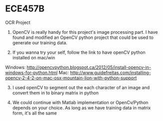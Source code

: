 ECE457B
======

OCR Project

1. OpenCV is really handy for this project's image processing part.
   I have found and modified an OpenCV python project that could be used to generate 
   our training data.
   

2. If you wanna try your self, follow the link to have openCV python installed on mac/win

Windows: http://opencvpython.blogspot.ca/2012/05/install-opencv-in-windows-for-python.html
Mac: http://www.guidefreitas.com/installing-opencv-2-4-2-on-mac-osx-mountain-lion-with-python-support


3. I used openCV to segment out the each character of an image and convert them in to binary
   matrix in python
   
   
4. We could continue with Matlab implementation or OpenCv/Python depends on your choice.
As long as we have training data in matrix form, it's all the same    